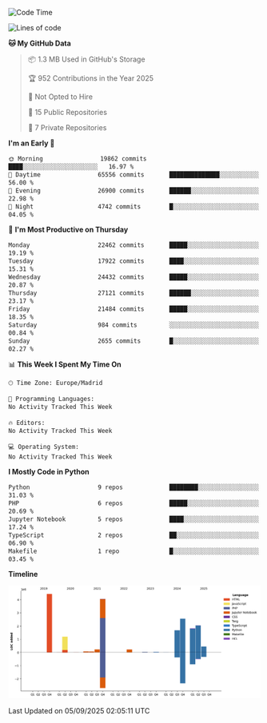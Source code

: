 <!--START_SECTION:waka-->
![Code Time](http://img.shields.io/badge/Code%20Time-839%20hrs%2038%20mins-blue)

![Lines of code](https://img.shields.io/badge/From%20Hello%20World%20I%27ve%20Written-18.9%20million%20lines%20of%20code-blue)

**🐱 My GitHub Data** 

> 📦 1.3 MB Used in GitHub's Storage 
 > 
> 🏆 952 Contributions in the Year 2025
 > 
> 🚫 Not Opted to Hire
 > 
> 📜 15 Public Repositories 
 > 
> 🔑 7 Private Repositories 
 > 
**I'm an Early 🐤** 

```text
🌞 Morning                19862 commits       ████░░░░░░░░░░░░░░░░░░░░░   16.97 % 
🌆 Daytime                65556 commits       ██████████████░░░░░░░░░░░   56.00 % 
🌃 Evening                26900 commits       ██████░░░░░░░░░░░░░░░░░░░   22.98 % 
🌙 Night                  4742 commits        █░░░░░░░░░░░░░░░░░░░░░░░░   04.05 % 
```
📅 **I'm Most Productive on Thursday** 

```text
Monday                   22462 commits       █████░░░░░░░░░░░░░░░░░░░░   19.19 % 
Tuesday                  17922 commits       ████░░░░░░░░░░░░░░░░░░░░░   15.31 % 
Wednesday                24432 commits       █████░░░░░░░░░░░░░░░░░░░░   20.87 % 
Thursday                 27121 commits       ██████░░░░░░░░░░░░░░░░░░░   23.17 % 
Friday                   21484 commits       █████░░░░░░░░░░░░░░░░░░░░   18.35 % 
Saturday                 984 commits         ░░░░░░░░░░░░░░░░░░░░░░░░░   00.84 % 
Sunday                   2655 commits        █░░░░░░░░░░░░░░░░░░░░░░░░   02.27 % 
```


📊 **This Week I Spent My Time On** 

```text
🕑︎ Time Zone: Europe/Madrid

💬 Programming Languages: 
No Activity Tracked This Week

🔥 Editors: 
No Activity Tracked This Week

💻 Operating System: 
No Activity Tracked This Week
```

**I Mostly Code in Python** 

```text
Python                   9 repos             ████████░░░░░░░░░░░░░░░░░   31.03 % 
PHP                      6 repos             █████░░░░░░░░░░░░░░░░░░░░   20.69 % 
Jupyter Notebook         5 repos             ████░░░░░░░░░░░░░░░░░░░░░   17.24 % 
TypeScript               2 repos             ██░░░░░░░░░░░░░░░░░░░░░░░   06.90 % 
Makefile                 1 repo              █░░░░░░░░░░░░░░░░░░░░░░░░   03.45 % 
```



**Timeline**

![Lines of Code chart](https://raw.githubusercontent.com/danisoronellas/danisoronellas/main/assets/bar_graph.png)


 Last Updated on 05/09/2025 02:05:11 UTC
<!--END_SECTION:waka-->
